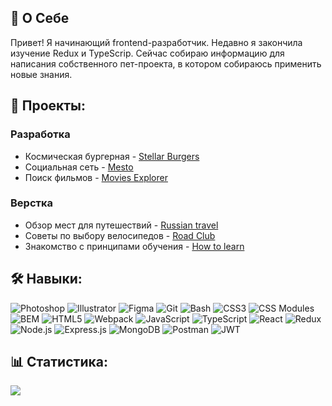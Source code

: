## 👋 О Себе

Привет!
Я начинающий frontend-разработчик. Недавно я закончила изучение Redux и TypeScrip. Сейчас собираю информацию для написания собственного пет-проекта, в котором собираюсь применить новые знания.

## 📂 Проекты:

### Разработка
- Космическая бургерная - [Stellar Burgers](https://github.com/artAndreeva/react-burger)
- Социальная сеть - [Mesto](https://github.com/artAndreeva/react-mesto-auth)
- Поиск фильмов - [Movies Explorer](https://github.com/artAndreeva/movies-explorer-frontend)

### Верстка
- Обзор мест для путешествий - [Russian travel](https://github.com/artAndreeva/russian-travel)
- Советы по выбору велосипедов - [Road Club](https://github.com/artAndreeva/RoadClub)
- Знакомство с принципами обучения - [How to learn](https://github.com/artAndreeva/how-to-learn)

## 🛠️ Навыки:

![Photoshop](https://img.shields.io/badge/Photoshop-%2320232a.svg?style=flat-square&logo=adobephotoshop&logoColor=%2361DAFB)
![Illustrator](https://img.shields.io/badge/Illustrator-%2320232a.svg?style=flat-square&logo=adobeillustrator&logoColor=%2361DAFB)
![Figma](https://img.shields.io/badge/Figma-%2320232a.svg?style=flat-square&logo=figma&logoColor=%2361DAFB)
![Git](https://img.shields.io/badge/Git-%2320232a.svg?style=flat-square&logo=git&logoColor=%2361DAFB)
![Bash](https://img.shields.io/badge/Bash-%2320232a.svg?style=flat-square&logo=gnubash&logoColor=%2361DAFB)
![CSS3](https://img.shields.io/badge/CSS3-%2320232a.svg?style=flat-square&logo=css3&logoColor=%2361DAFB)
![CSS Modules](https://img.shields.io/badge/CSSModules-%2320232a.svg?style=flat-square&logo=cssmodules&logoColor=%2361DAFB)
![BEM](https://img.shields.io/badge/BEM-%2320232a.svg?style=flat-square&logo=bem&logoColor=%2361DAFB)
![HTML5](https://img.shields.io/badge/HTML5-%2320232a.svg?style=flat-square&logo=html5&logoColor=%2361DAFB)
![Webpack](https://img.shields.io/badge/Webpack-%2320232a.svg?style=flat-square&logo=webpack&logoColor=%2361DAFB)
![JavaScript](https://img.shields.io/badge/JavaScript-%2320232a.svg?style=flat-square&logo=javascript&logoColor=%2361DAFB)
![TypeScript](https://img.shields.io/badge/TypeScript-%2320232a.svg?style=flat-square&logo=typescript&logoColor=%2361DAFB)
![React](https://img.shields.io/badge/React-%2320232a.svg?style=flat-square&logo=react&logoColor=%2361DAFB)
![Redux](https://img.shields.io/badge/Redux-%2320232a.svg?style=flat-square&logo=redux&logoColor=%2361DAFB)
![Node.js](https://img.shields.io/badge/Node.js-%2320232a.svg?style=flat-square&logo=nodedotjs&logoColor=%2361DAFB)
![Express.js](https://img.shields.io/badge/Express.js-%2320232a.svg?style=flat-square&logo=express&logoColor=%2361DAFB)
![MongoDB](https://img.shields.io/badge/MongoDB-%2320232a.svg?style=flat-square&logo=mongodb&logoColor=%2361DAFB)
![Postman](https://img.shields.io/badge/Postman-%2320232a.svg?style=flat-square&logo=postman&logoColor=%2361DAFB)
![JWT](https://img.shields.io/badge/JWT-%2320232a.svg?style=flat-square&logo=jsonwebtokens&logoColor=%2361DAFB)

## 📊 Статистика:

![](https://github-readme-stats.vercel.app/api/top-langs/?username=artandreeva&theme=tokyonight&hide_border=false&include_all_commits=false&count_private=false&layout=compact)
